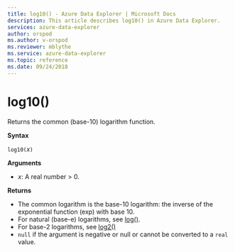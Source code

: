 ```yaml
---
title: log10() - Azure Data Explorer | Microsoft Docs
description: This article describes log10() in Azure Data Explorer.
services: azure-data-explorer
author: orspod
ms.author: v-orspod
ms.reviewer: mblythe
ms.service: azure-data-explorer
ms.topic: reference
ms.date: 09/24/2018
---
```

# log10()

Returns the common (base-10) logarithm function.  

**Syntax**

`log10(`*x*`)`

**Arguments**

* *x*: A real number > 0.

**Returns**

* The common logarithm is the base-10 logarithm: the inverse of the exponential function (exp) with base 10.
* For natural (base-e) logarithms, see [log()](log-function.md).
* For base-2 logarithms, see [log2()](log2-function.md)
* `null` if the argument is negative or null or cannot be converted to a `real` value. 